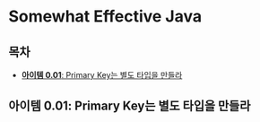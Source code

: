 # Somewhat Effective Java

## 목차

* [**아이템 0.01**: Primary Key는 별도 타입을 만들라](#아이템-001-primary-key는-별도-타입을-만들라)


## 아이템 0.01: Primary Key는 별도 타입을 만들라

